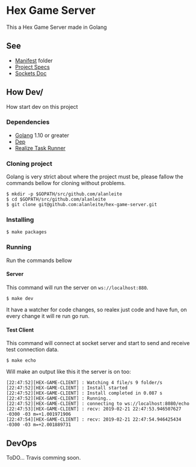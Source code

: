# Hex Game Server

This a Hex Game Server made in Golang

## See

* [Manifest](./manifest) folder
* [Project Specs](./manifest/project-specs.md)
* [Sockets Doc](./docs/socket/README.md)

## How Dev/

How start dev on this project

### Dependencies

* [Golang](https://golang.org) 1.10 or greater
* [Dep](https://golang.github.io/dep)
* [Realize Task Runner](https://github.com/oxequa/realize)

### Cloning project

Golang is very strict about where the project must be, please fallow the commands bellow for cloning without problems.

```
$ mkdir -p $GOPATH/src/github.com/alanleite
$ cd $GOPATH/src/github.com/alanleite
$ git clone git@github.com:alanleite/hex-game-server.git
```

### Installing

`$ make packages`

### Running

Run the commands bellow

#### Server

This command will run the server on `ws://localhost:880`.

`$ make dev`

It have a watcher for code changes, so realex just code and have fun, on every change it will re run go run.

#### Test Client

This command will connect at socket server and start to send and receive test connection data.

`$ make echo`

Will make an output like this it the server is on too:

```
[22:47:52][HEX-GAME-CLIENT] : Watching 4 file/s 9 folder/s
[22:47:52][HEX-GAME-CLIENT] : Install started
[22:47:52][HEX-GAME-CLIENT] : Install completed in 0.087 s
[22:47:52][HEX-GAME-CLIENT] : Running..
[22:47:52][HEX-GAME-CLIENT] : connecting to ws://localhost:8080/echo
[22:47:53][HEX-GAME-CLIENT] : recv: 2019-02-21 22:47:53.946507627 -0300 -03 m=+1.001971906
[22:47:54][HEX-GAME-CLIENT] : recv: 2019-02-21 22:47:54.946425434 -0300 -03 m=+2.001889731
```

## DevOps

ToDO... Travis comming soon.
